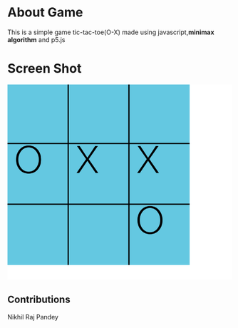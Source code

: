# About Game
This is a simple game tic-tac-toe(O-X) made using javascript,**minimax algorithm** and p5.js

# Screen Shot
![alt text](https://github.com/nikhilrajpandey/tic-tac-toe/raw/master/ScreenShot.png "Screen Shot")

## Contributions
Nikhil Raj Pandey